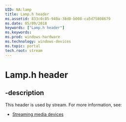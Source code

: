 ```yaml
---
UID: NA:lamp
title: Lamp.h header
ms.assetid: 833c0c85-940a-38d0-b008-ca5d75808679
ms.date: 05/09/2018
keywords: ["Lamp.h header"]
ms.keywords: 
ms.prod: windows-hardware
ms.technology: windows-devices
ms.topic: portal
tech.root: stream
---
```


# Lamp.h header


## -description


This header is used by stream. For more information, see:

- [Streaming media devices](../_stream/index.md)
